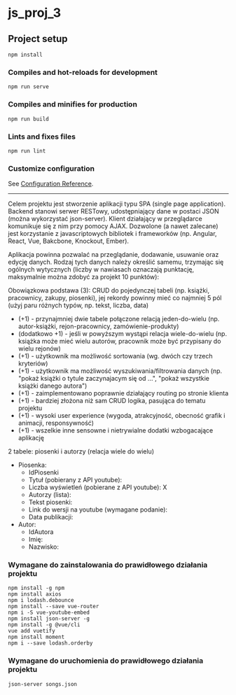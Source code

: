 # js_proj_3

## Project setup
```
npm install
```

### Compiles and hot-reloads for development
```
npm run serve
```

### Compiles and minifies for production
```
npm run build
```

### Lints and fixes files
```
npm run lint
```

### Customize configuration
See [Configuration Reference](https://cli.vuejs.org/config/).

***

Celem projektu jest stworzenie aplikacji typu SPA (single page application). Backend stanowi serwer RESTowy, udostępniający dane w postaci JSON (można wykorzystać json-server). Klient działający w przeglądarce komunikuje się z nim przy pomocy AJAX. Dozwolone (a nawet zalecane) jest korzystanie z javascriptowych bibliotek i frameworków (np. Angular, React, Vue, Bakcbone, Knockout, Ember).

Aplikacja powinna pozwalać na przeglądanie, dodawanie, usuwanie oraz edycję danych. Rodzaj tych danych należy określić samemu, trzymając się ogólnych wytycznych (liczby w nawiasach oznaczają punktację, maksymalnie można zdobyć za projekt 10 punktów):

Obowiązkowa podstawa (3): CRUD do pojedynczej tabeli (np. książki, pracownicy, zakupy, piosenki), jej rekordy powinny mieć co najmniej 5 pól (użyj paru różnych typów, np. tekst, liczba, data)
- (+1) - przynajmniej dwie tabele połączone relacją jeden-do-wielu (np. autor-książki, rejon-pracownicy, zamówienie-produkty)
- (dodatkowo +1) - jeśli w powyższym wystąpi relacja wiele-do-wielu (np. książka może mieć wielu autorów, pracownik może być przypisany do wielu rejonów)
- (+1) - użytkownik ma możliwość sortowania (wg. dwóch czy trzech kryteriów)
- (+1) - użytkownik ma możliwość wyszukiwania/filtrowania danych (np. "pokaż książki o tytule zaczynajacym się od ...", "pokaż wszystkie książki danego autora")
- (+1) - zaimplementowano poprawnie działający routing po stronie klienta
- (+1) - bardziej złożona niż sam CRUD logika, pasująca do tematu projektu
- (+1) - wysoki user experience (wygoda, atrakcyjność, obecność grafik i animacji, responsywność)
- (+1) - wszelkie inne sensowne i nietrywialne dodatki wzbogacające aplikację

2 tabele: piosenki i autorzy (relacja wiele do wielu)
- Piosenka:
  - IdPiosenki
  - Tytuł (pobierany z API youtube): 
  - Liczba wyświetleń (pobierane z API youtube): X
  - Autorzy (lista):
  - Tekst piosenki:
  - Link do wersji na youtube (wymagane podanie):
  - Data publikacji:
- Autor:
  - IdAutora
  - Imię:
  - Nazwisko:

### Wymagane do zainstalowania do prawidłowego działania projektu
```
npm install -g npm
npm install axios
npm i lodash.debounce
npm install --save vue-router
npm i -S vue-youtube-embed
npm install json-server -g
npm install -g @vue/cli
vue add vuetify
npm install moment
npm i --save lodash.orderby
```
### Wymagane do uruchomienia do prawidłowego działania projektu
```
json-server songs.json
```
